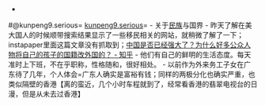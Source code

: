 - 

#@kunpeng9.serious= [kunpeng9.serious](kunpeng9.serious.md)=
    - 关于[民族](民族.md)与国界
        - 昨天了解在美大国人的时候顺带搜索结果显示了一些移民相关的网站，就稍微了解了一下；instapaper里面这篇文章没有抓取到；[中国是否已经强大了？为什么好多公众人物将自己的孩子的国籍改外国的？ - 知乎](https://www.zhihu.com/question/388942236)
            - 他们有自己的鲜明的生活态度。每天准时上下班，不在乎职称，性格随和，很好相处。
        - 以前作为外来务工子女在广东待了几年，个人体会=广东人确实是富裕有钱；同样的两极分化也确实严重，也类似隔壁的香港【离的蛮近，几个小时车程就到了，经常看香港的翡翠电视台的日漫，但是从未去过香港】
